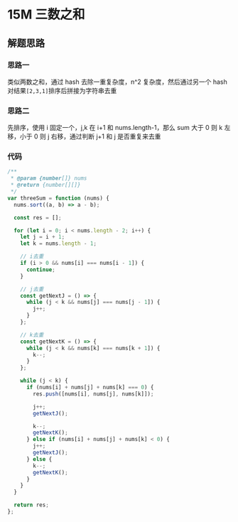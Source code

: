 # 15M 三数之和

## 解题思路

### 思路一

类似两数之和，通过 hash 去除一重复杂度，n^2 复杂度，然后通过另一个 hash 对结果`[2,3,1]`排序后拼接为字符串去重

### 思路二

先排序，使用 i 固定一个，j,k 在 i+1 和 nums.length-1，那么 sum 大于 0 则 k 左移，小于 0 则 j 右移，通过判断 j+1 和 j 是否重复来去重

### 代码

```js
/**
 * @param {number[]} nums
 * @return {number[][]}
 */
var threeSum = function (nums) {
  nums.sort((a, b) => a - b);

  const res = [];

  for (let i = 0; i < nums.length - 2; i++) {
    let j = i + 1;
    let k = nums.length - 1;

    // i去重
    if (i > 0 && nums[i] === nums[i - 1]) {
      continue;
    }

    // j去重
    const getNextJ = () => {
      while (j < k && nums[j] === nums[j - 1]) {
        j++;
      }
    };

    // k去重
    const getNextK = () => {
      while (j < k && nums[k] === nums[k + 1]) {
        k--;
      }
    };

    while (j < k) {
      if (nums[i] + nums[j] + nums[k] === 0) {
        res.push([nums[i], nums[j], nums[k]]);

        j++;
        getNextJ();

        k--;
        getNextK();
      } else if (nums[i] + nums[j] + nums[k] < 0) {
        j++;
        getNextJ();
      } else {
        k--;
        getNextK();
      }
    }
  }

  return res;
};
```
